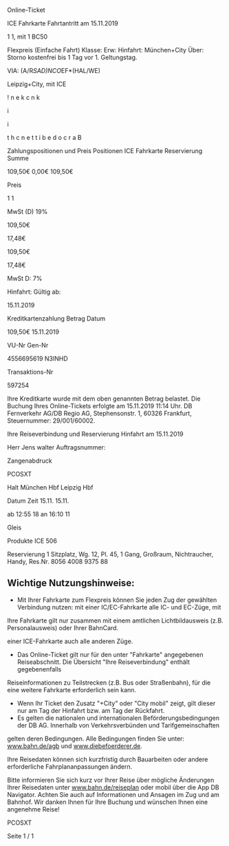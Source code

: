 Online-Ticket

ICE Fahrkarte
Fahrtantritt am 15.11.2019

1
1, mit 1 BC50

Flexpreis (Einfache Fahrt)
Klasse:
Erw:
Hinfahrt: München+City
Über:
Storno kostenfrei bis 1 Tag vor 1. Geltungstag.

VIA: (A/R*SAD)*N*CO*EF*(HAL/WE)

 Leipzig+City, mit ICE

!
n
e
k
c
n
k

i

i

t
h
c
n
e
t
t
i
b
e
d
o
c
r
a
B

Zahlungspositionen und Preis
Positionen
ICE Fahrkarte
Reservierung
Summe

109,50€
0,00€
109,50€

Preis

1
1

MwSt (D) 19%

109,50€

17,48€

109,50€

17,48€

MwSt D: 7%

Hinfahrt:
Gültig ab:

15.11.2019

Kreditkartenzahlung
Betrag
Datum

109,50€
15.11.2019

VU-Nr
Gen-Nr

4556695619
N3INHD

Transaktions-Nr

597254

Ihre Kreditkarte wurde mit dem oben genannten Betrag belastet. Die Buchung Ihres
Online-Tickets erfolgte am 15.11.2019 11:14 Uhr. DB Fernverkehr AG/DB Regio AG,
Stephensonstr. 1, 60326 Frankfurt, Steuernummer: 29/001/60002.

Ihre Reiseverbindung und Reservierung Hinfahrt am 15.11.2019

Herr  Jens walter
Auftragsnummer:

Zangenabdruck

PCOSXT

Halt
München Hbf
Leipzig Hbf

Datum Zeit
15.11.
15.11.

ab 12:55 18
an 16:10 11

Gleis

Produkte
ICE 506

Reservierung
1 Sitzplatz, Wg. 12, Pl. 45, 1 Gang, Großraum,
Nichtraucher, Handy, Res.Nr. 8056 4008 9375 88

Wichtige Nutzungshinweise:
-
- Mit Ihrer Fahrkarte zum Flexpreis können Sie jeden Zug der gewählten Verbindung nutzen: mit einer IC/EC-Fahrkarte alle IC- und EC-Züge, mit

Ihre Fahrkarte gilt nur zusammen mit einem amtlichen Lichtbildausweis (z.B. Personalausweis) oder Ihrer BahnCard.

einer ICE-Fahrkarte auch alle anderen Züge.

- Das Online-Ticket gilt nur für den unter "Fahrkarte" angegebenen Reiseabschnitt. Die Übersicht "Ihre Reiseverbindung" enthält gegebenenfalls

Reiseinformationen zu Teilstrecken (z.B. Bus oder Straßenbahn), für die eine weitere Fahrkarte erforderlich sein kann.
- Wenn Ihr Ticket den Zusatz "+City" oder "City mobil" zeigt, gilt dieser nur am Tag der Hinfahrt bzw. am Tag der Rückfahrt.
- Es gelten die nationalen und internationalen Beförderungsbedingungen der DB AG. Innerhalb von Verkehrsverbünden und Tarifgemeinschaften

gelten deren Bedingungen. Alle Bedingungen finden Sie unter: www.bahn.de/agb und www.diebefoerderer.de.

Ihre Reisedaten können sich kurzfristig durch Bauarbeiten oder andere erforderliche Fahrplananpassungen ändern.

Bitte informieren Sie sich kurz vor Ihrer Reise über mögliche Änderungen Ihrer Reisedaten unter www.bahn.de/reiseplan oder mobil über die
App DB Navigator. Achten Sie auch auf Informationen und Ansagen im Zug und am Bahnhof. Wir danken Ihnen für Ihre Buchung und wünschen
Ihnen eine angenehme Reise!

PCOSXT

Seite 1 / 1

